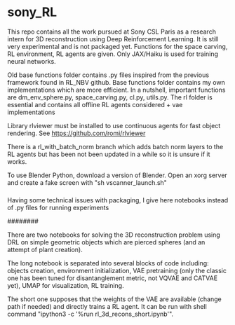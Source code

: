 # sony_RL

This repo contains all the work pursued at Sony CSL Paris as a research intern for 3D reconstruction using Deep Reinforcement Learning. It is still very experimental and is not packaged yet. 
Functions for the space carving, RL environment, RL agents are given. Only JAX/Haiku is used for training neural networks. 

Old base functions folder contains .py files inspired from the previous framework found in RL_NBV github. 
Base functions folder contains my own implementations which are more efficient. In a nutshell, important functions are dm_env_sphere.py, space_carving.py, cl.py, utils.py. 
The rl folder is essential and contains all offline RL agents considered + vae implementations

Library rlviewer must be installed to use continuous agents for fast object rendering. See https://github.com/romi/rlviewer

There is a rl_with_batch_norm branch which adds batch norm layers to the RL agents but has been not been updated in a while so it is unsure if it works.

To use Blender Python, download a version of Blender. Open an xorg server and create a fake screen with "sh vscanner_launch.sh"

##### 

Having some technical issues with packaging, I give here notebooks instead of .py files for running experiments

########

There are two notebooks for solving the 3D reconstruction problem using DRL on simple geometric objects which are pierced spheres (and an attempt of plant creation).

The long notebook is separated into several blocks of code including: objects creation, environment initialization, VAE pretraining (only the classic one has been tuned for disantanglement metric, not VQVAE and CATVAE yet), UMAP for visualization, RL training.

The short one supposes that the weights of the VAE are available (change path if needed) and directly trains a RL agent. It can be run with shell command "ipython3 -c '%run rl_3d_recons_short.ipynb'".
